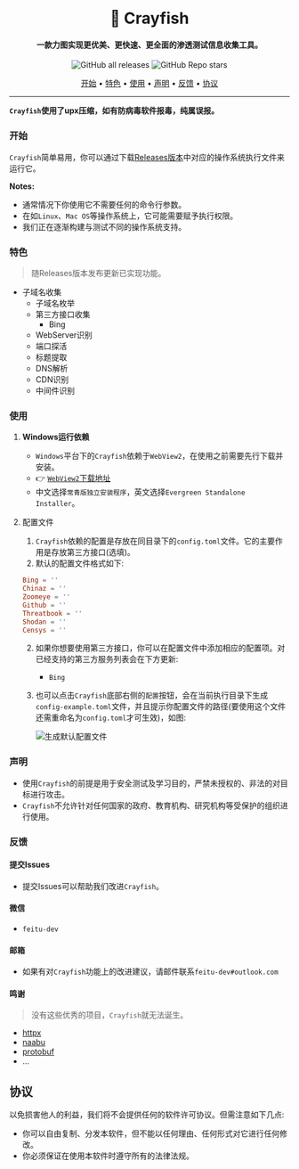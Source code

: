 <h1 align="center">
  <br>
 🦞 Crayfish
  <br>
</h1>

<h4 align="center">一款力图实现更优美、更快速、更全面的渗透测试信息收集工具。</h4>

<p align="center">
<img alt="GitHub all releases" src="https://img.shields.io/github/downloads/feitu-dev/crayfish/total?style=for-the-badge">
<img alt="GitHub Repo stars" src="https://img.shields.io/github/stars/feitu-dev/crayfish?style=for-the-badge">
</p>

<p align="center">
  <a href="#开始">开始</a> •
  <a href="#特色">特色</a> •
  <a href="#使用">使用</a> •
  <a href="#声明">声明</a> •
  <a href="#反馈">反馈</a> •
  <a href="#协议">协议</a>
</p>

---

**`Crayfish`使用了upx压缩，如有防病毒软件报毒，纯属误报。**

### 开始

`Crayfish`简单易用，你可以通过下载[Releases版本]("https://github.com/feitu-dev/crayfish/releases")中对应的操作系统执行文件来运行它。

**Notes:**

- 通常情况下你使用它不需要任何的命令行参数。
- 在如`Linux`、`Mac OS`等操作系统上，它可能需要赋予执行权限。
- 我们正在逐渐构建与测试不同的操作系统支持。

### 特色

> 随Releases版本发布更新已实现功能。

* 子域名收集
    - 子域名枚举
    - 第三方接口收集
        * Bing
    - WebServer识别
    - 端口探活
    - 标题提取
    - DNS解析
    - CDN识别
    - 中间件识别

### 使用

1. **Windows运行依赖**
    - `Windows`平台下的`Crayfish`依赖于`WebView2`，在使用之前需要先行下载并安装。
    - 👉 [`WebView2`下载地址](https://developer.microsoft.com/zh-cn/microsoft-edge/webview2/)
    - 中文选择`常青版独立安装程序`，英文选择`Evergreen Standalone Installer`。

3. 配置文件
    1. `Crayfish`依赖的配置是存放在同目录下的`config.toml`文件。它的主要作用是存放第三方接口(选填)。
    2. 默认的配置文件格式如下:
    ```toml
   Bing = ''
    Chinaz = ''
    Zoomeye = ''
    Github = ''
    Threatbook = ''
    Shodan = ''
    Censys = ''
   ```
    2. 如果你想要使用第三方接口，你可以在配置文件中添加相应的配置项。对已经支持的第三方服务列表会在下方更新:
       - `Bing`
    3. 也可以点击`Crayfish`底部右侧的`配置`按钮，会在当前执行目录下生成`config-example.toml`文件，并且提示你配置文件的路径(要使用这个文件还需重命名为`config.toml`才可生效)，如图:

       ![生成默认配置文件](https://github.com/feitu-dev/crayfish/blob/main/images/generate.png "生成默认配置文件")

### 声明

* 使用`Crayfish`的前提是用于安全测试及学习目的，严禁未授权的、非法的对目标进行攻击。
* `Crayfish`不允许针对任何国家的政府、教育机构、研究机构等受保护的组织进行使用。

### 反馈

#### 提交Issues

* 提交Issues可以帮助我们改进`Crayfish`。

#### 微信

* `feitu-dev`

#### 邮箱

* 如果有对`Crayfish`功能上的改进建议，请邮件联系`feitu-dev#outlook.com`

#### 鸣谢

> 没有这些优秀的项目，`Crayfish`就无法诞生。

- [httpx](https://github.com/projectdiscovery/httpx)
- [naabu](https://github.com/projectdiscovery/naabu)
- [protobuf](https://github.com/golang/protobuf)
- ...

## 协议

以免损害他人的利益，我们将不会提供任何的软件许可协议。但需注意如下几点:

- 你可以自由复制、分发本软件，但不能以任何理由、任何形式对它进行任何修改。
- 你必须保证在使用本软件时遵守所有的法律法规。
